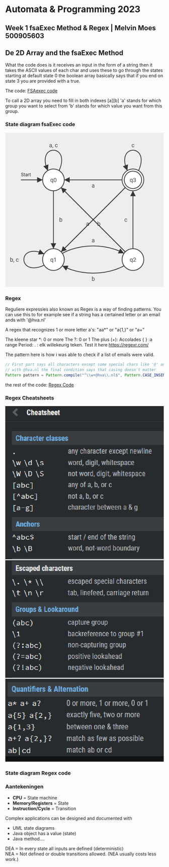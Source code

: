 # Automata & Programming 2023
## Week 1 fsaExec Method & Regex | Melvin Moes 500905603

## De 2D Array and the fsaExec Method
What the code does is it receives an input in the form of a string then it takes the ASCII
values of each char and uses these to go through the states starting at default state 0 the boolean array basically says
that if you end on state 3 you are provided with a true.

The code: [FSAexec code](./FSAexec.java)

To call a 2D array you need to fill in both indexes [a][b]
'a' stands for which group you want to select from 'b'
stands for which value you want from this group.

### State diagram fsaExec code
![alt text](assets/images/week1states.png)

### Regex
Reguliere expressies also known as Regex is a way of finding patterns. You can use this to for example see if a string
has a certained letter or an email ands with '@hva.nl'

A regex that recognizes 1 or more letter a's:
"aa*" or "a{1,}" or "a+"

The kleene star *: 0 or more
The ?: 0 or 1
The plus (+):
Accolades { } :a range
Period: . : elk willekeurig teken.
Test it here https://regexr.com/

The pattern here is how i was able to check if a list of emails were valid.

```java
// First part says all characters except some special chars like '@' and '.'. Second part says end
// with @hva.nl the final condition says that casing doesn't matter
Pattern pattern = Pattern.compile("^\\w+@hva\\.nl$", Pattern.CASE_INSENSITIVE);
```
the rest of the code: [Regex Code](./MailChecker.java)
### Regex Cheatsheets
![alt text](assets/images/regexcheatsheet.png)
![alt text](assets/images/regexcheatsheet2.png)
![alt text](assets/images/regexcheatsheet3.png)

### State diagram Regex code


### Aantekeningen
- **CPU** = State machine
- **Memory/Registers** = State
- **Instruction/Cycle** = Transition

Complex applications can be designed and documented with
- UML state diagrams
- Java object has a value (state)
- Java method....

DEA = In every state all inputs are defined (deterministic)  
NEA = Not defined or double transitions allowed. (NEA usually costs less work.)